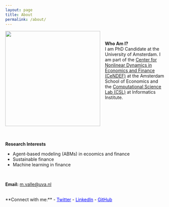 ```yaml
---
layout: page
title: About
permalink: /about/
---
```


<img src="/images/profile2.png" align="left" width="300" style="margin-right: 15px;"/>

<br/>

**Who Am I?** \
I am PhD Candidate at the University of Amsterdam. I am part of the [Center for Nonlinear Dynamics in Economics and Finance (CeNDEF)](https://cendef.uva.nl/) at the Amsterdam School of Economics and the [Computational Science Lab (CSL)](https://uva.computationalscience.nl/) at Informatics Institute.

<br/>
<br/>
<br/>
<br/>
<br/>
<br/>

**Research Interests**  
- Agent-based modeling (ABMs) in ecoomics and finance
- Sustainable finance
- Machine learning in finance

<br/>

**Email:** [m.valle@uva.nl](mailto:m.valle@uva.nl)

<br/>
**Connect with me:**
- <a href="https://x.com/mttvalle" style="color:blue;">Twitter</a>
- <a href="https://www.linkedin.com/in/matteovallemv" style="color:blue;">LinkedIn</a>
- <a href="https://github.com/vallematteo" style="color:blue;">GitHub</a>